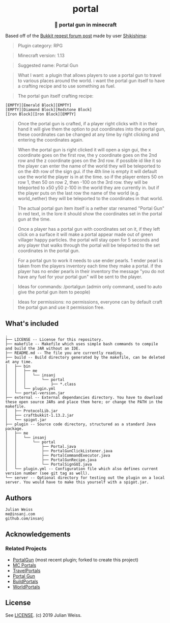 <h1 align="center">portal</h1>
<h3 align="center">🌌  portal gun in minecraft</h3>

Based off of the [Bukkit reqest forum post](https://bukkit.org/threads/portal-gun.478108/) made by user [Shikishima](https://bukkit.org/members/shikishima.91268249/):

> Plugin category: RPG

> Minecraft version: 1.13

> Suggested name: Portal Gun

> What I want: a plugin that allows players to use a portal gun to travel to various places around the world. i want the portal gun itself to have a crafting recipe and to use something as fuel.

> The portal gun itself crafting recipe:

```
[EMPTY][Emerald Block][EMPTY]
[EMPTY][Diamond Block][Redstone Block]
[Iron Block][Iron Block][EMPTY]
```

> Once the portal gun is crafted, if a player right clicks with it in their hand it will give them the option to put coordinates into the portal gun, these coordinates can be changed at any time by right clicking and entering the coordinates again.

> When the portal gun is right clicked it will open a sign gui, the x coordinate goes on the first row, the y coordinate goes on the 2nd row and the z coordinate goes on the 3rd row. if possible id like it so the player can enter the name of the world they will be teleported to on the 4th row of the sign gui. if the 4th line is empty it will default use the world the player is in at the time. so if the player enters 50 on row 1, then 50 on row 2, then -100 on the 3rd row. they will be teleported to x50 y50 z-100 in the world they are currently in. but if the player puts on the last row the name of the world (e.g. world_nether) they will be teleported to the coordinates in that world.

> The actual portal gun item itself is a nether star renamed "Portal Gun" in red text, in the lore it should show the coordinates set in the portal gun at the time.

> Once a player has a portal gun with coordinates set on it, if they left click on a surface it will make a portal appear made out of green villager happy particles. the portal will stay open for 5 seconds and any player that walks through the portal will be teleported to the set coordinates in the portal gun.

> For a portal gun to work it needs to use ender pearls. 1 ender pearl is taken from the players inventory each time they make a portal. if the player has no ender pearls in their inventory the message "you do not have any fuel for your portal gun" will be sent to the player.

> Ideas for commands: /portalgun (admin only command, used to auto give the portal gun item to people)

> Ideas for permissions: no permissions, everyone can by default craft the portal gun and use it permission free.


## What's included

```
.
├── LICENSE -- License for this repository.
├── makefile -- Makefile which uses simple bash commands to compile and build the JAR without an IDE.
├── README.md -- The file you are currently reading.
├── build -- Build directory generated by the makefile, can be deleted at any time.
│   ├── bin
│   │   ├── me
│   │   │   └── insanj
│   │   │       └── portal
│   │   │           ├── *.class
│   │   └── plugin.yml
│   └── portal-version.jar
├── external -- External dependancies directory. You have to download these open source JARs and place them here; or change the PATH in the makefile.
│   ├── ProtocolLib.jar
│   ├── craftbukkit-1.13.2.jar
│   └── spigot.jar
├── plugin -- Source code directory, structured as a standard Java package.
│   ├── me
│   │   └── insanj
│   │       └── portal
│   │           ├── Portal.java
│   │           ├── PortalGunClickListener.java
│   │           ├── PortalCommandExecutor.java
│   │           ├── PortalGunRecipe.java
│   │           └── PortalSignGUI.java
│   └── plugin.yml -- Configuration file which also defines current version number (see git tag as well).
└── server -- Optional directory for testing out the plugin on a local server. You would have to make this yourself with a spigot.jar.
```

## Authors

```
Julian Weiss
me@insanj.com
github.com/insanj
```

## Acknowledgements

### Related Projects
- [PortalGun](https://github.com/MrDaniel-TX/PortalGun/) (most recent plugin; forked to create this project)
- [MC Portals](https://dev.bukkit.org/projects/mc-portals?gameCategorySlug=bukkit-plugins&projectID=309181)
- [TravelPortals](https://dev.bukkit.org/projects/travelportals/pages/how-to-make-a-portal)
- [Portal Gun](https://dev.bukkit.org/projects/portal-gun)
- [BuildPortals](https://dev.bukkit.org/projects/buildportals?gameCategorySlug=bukkit-plugins&projectID=99352)
- [WorldPortals](https://dev.bukkit.org/projects/world-portals-ng?gameCategorySlug=bukkit-plugins&projectID=283014)

## License

See [LICENSE](https://github.com/insanj/pride/blob/master/LICENSE). (c) 2019 Julian Weiss.

